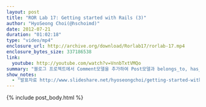 ```yaml
---
layout: post
title: "ROR Lab 17: Getting started with Rails (3)"
author: "HyoSeong Choi(@hschoimd)"
date: 2012-07-21
duration: "01:02:18"
type: "video/mp4"
enclosure_url: http://archive.org/download/Rorlab17/rorlab-17.mp4
enclosure_bytes_size: 337186538
link:
  youtube: http://youtube.com/watch?v=VnnbTxtVMQo
summary: "블로그 프로젝트에서 Comment모델을 추가하여 Post모델과 belongs_to, has_many association를 만들고 임의의 Post 객체에 대해서 Comment 객체를 추가하는 방법을 소개합니다."
show_notes:
  - "발표자료 http://www.slideshare.net/hyoseongchoi/getting-started-with-rails-3"
---
```


{% include post_body.html %}
